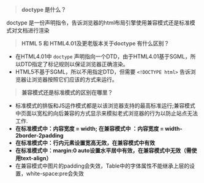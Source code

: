 > **doctype 是什么？**

doctype 是一份声明指令，告诉浏览器的html布局引擎使用兼容模式还是标准模式对文档进行渲染

> **HTML 5 和 HTML4.01及更老版本关于doctype 有什么区别？**

* 在HTML4.01中 `doctype` 声明指向一个DTD，由于HTML4.01基于SGML，所以DTD指定了标记规则以保证浏览器正确渲染。
* HTML5不基于SGML，所以不用指定DTD，但需要 `<!DOCTYPE html>` 告诉浏览器让浏览器按照它们应该的方式来运行。

> **兼容模式还是标准模式的区别在哪里？**

*  标准模式的排版和JS运作模式都是以该浏览器支持的最高标准运行;兼容模式中页面以宽松的向后兼容的方式显示来模拟老式浏览器的行为以防止站点无法工作.
* **在标准模式中：内容宽度 = width; 在兼容模式中 ：内容宽度 = width-2border-2padding**
* **在标准模式中：行内元素设置宽高无效，在兼容模式中有效**
* **在标准模式中：margin:0 auto设置水平居中有效，在兼容模式中无效（需使用text-align）**
* 在兼容模式中图片的padding会失效，Table中的字体属性不能继承上层的设置，white-space:pre会失效



